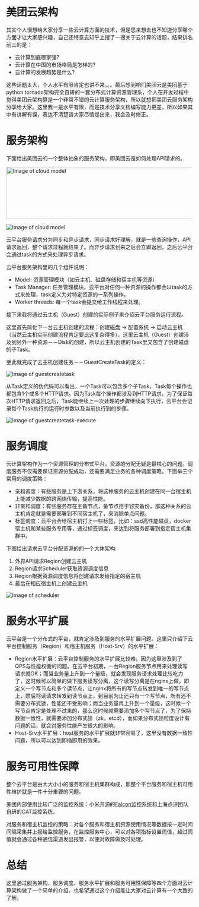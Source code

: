 # 美团云架构

其实个人很想给大家分享一些云计算方面的技术，但是思来想去也不知道分享哪个方面才让大家感兴趣，自己还特意去知乎上搜了一搜关于云计算的话题，结果排名前三的是：

*	云计算到底哪家强?
*	云计算在中国的市场格局是怎样的?
*	云计算的发展趋势是什么?

这些话题太大，个人水平有限肯定也讲不来。。。最后想到咱们美团云是美团基于python tornado架构完全自研的一套分布式计算资源管理系，个人在开发过程中觉得美团云架构算是一个非常不错的云计算服务架构，所以就想把美团云服务架构分享给大家。这里我一是水平有限，而是技术分享文档编写能力更差，所以如果其中有讲解有误，表达不清楚请大家尽情提出来，我会及时修正。

# 服务架构

下面给出美团云的一个整体抽象的服务架构，即美团云是如何处理API请求的。

<img src="https://github.com/richardissuperman/sy0901/blob/master/万仔仁-Cloud-Computing101/images/cloud-model.png?raw=true" alt="Image of cloud model" width="600" height="140">

![Image of cloud model](https://github.com/richardissuperman/sy0901/blob/master/万仔仁-Cloud-Computing101/images/cloud-model.png?raw=true)

云平台服务请求分为同步和异步请求，同步请求好理解，就是一些查询操作，API请求返回，整个请求过程就结束了。而异步请求到来之后会立即返回，之后云平台会通过task的方式来处理异步请求。

云平台服务架构里的几个组件说明：

*	Model: 资源管理模块（如云主机、磁盘存储和宿主机等资源）
*   Task Manager: 任务管理模块，云平台对任何一种资源的操作都会以task的方式来处理，task定义为对特定资源的一系列操作。
*   Worker threads: 每一个task会提交给工作线程来处理。

接下来我将通过云主机（Guest）创建的实际例子来介绍云平台服务运行流程。

这里首先简化下一台云主机创建的流程：创建磁盘 -> 配置系统 -> 启动云主机（当然云主机实际创建流程肯定要比这复杂得多），这里云主机（Guest）创建涉及到另外一种资源－－Disk的创建，所以云主机创建的Task里又包含了创建磁盘的子Task。

至此就完成了云主机创建任务－－GuestCreateTask的定义：

![Image of guestcreatetask](https://github.com/richardissuperman/sy0901/blob/master/万仔仁-Cloud-Computing101/images/guestcreatetask.png?raw=true)

从Task定义的伪代码可以看出，一个Task可以包含多个子Task，Task每个操作也都包含1个或多个HTTP请求。因为Task每个操作都涉及到HTTP请求，为了保证每次HTTP请求返回之后，Task能继续上一次处理的步骤继续向下执行，云平台会记录每个Task执行的运行时参数以及当前执行到的步骤。

![Image of guestcreatetask-execute](https://github.com/richardissuperman/sy0901/blob/master/万仔仁-Cloud-Computing101/images/guestcreatetask-execute.png?raw=true)

# 服务调度

云计算架构作为一个资源管理的分布式平台，资源的分配无疑是最核心的问题。调度服务不仅需要保证资源分配成功，还需要满足业务的各种调度策略。下面举三个常用的调度策略：
*	亲和调度：有些服务是上下游关系，将这种服务的云主机创建在同一台宿主机上能减少数据的跨网络传输，提高性能。
*	非亲和调度：有些服务存在主备节点，备节点用于容灾备份，那这种关系的云主机肯定就是需要部署到不同宿主机了，来消除单点问题。
*	标签调度：云平台会给宿主机打上一些标签，比如：ssd高性能磁盘，docker宿主机和某些服务专用等，通过标签调度，来达到将服务部署到指定宿主机集群中。

下图给出请求云平台分配资源的的一个大体架构:
1.	外界API请求Region创建云主机
2.	Region请求Scheduler获取资源调度信息
3.	Region根据资源调度信息将创建请求发给指定的宿主机
4.	最后在相应宿主机上创建云主机

![Image of scheduler](https://github.com/richardissuperman/sy0901/blob/master/万仔仁-Cloud-Computing101/images/sched.png?raw=true)

# 服务水平扩展

云平台是一个分布式的平台，就肯定涉及到服务的水平扩展问题。这里只介绍下云平台控制服务（Region）和宿主机服务（Host-Srv）的水平扩展：

*	Region水平扩展：云平台控制服务的水平扩展比较难，因为这里涉及到了QPS与性能权衡的问题。在云平台初期，一台Region服务节点用来处理读写请求就OK；而当业务量上升到一个量级，就会发现服务请求处理比较吃力了，这时候可以简单的做下服务读写分离，这个读写分离是在nginx上做，即定义一个写节点和多个读节点，让nginx将所有的写节点转发到唯一的写节点上，然后将读请求转发到读节点上，到目前为止还只有一个写节点，所有还不需要分布式锁，性能还不受影响；而当业务量再上升到一个量级，这时候一个写节点肯定是处理不过来的，那么这时候就需要添加多个写节点了，为了保持数据一致性，就需要添加分布式锁（zk，etcd），而如果分布式锁粒度设计有问题的话，就会对服务性能产生很大的影响。
*	Host-Srv水平扩展：host服务的水平扩展就非常容易了，这里没有数据一致性问题，所以可以达到即插即用的效果。

# 服务可用性保障

整个云平台是由大大小小的服务和宿主机集群构成，那整个平台服务和宿主机可用性维护就是一件十分重要的问题。

美团内部使用比较广泛的监控系统：小米开源的[Falcon](http://open-falcon.org/)监控系统和上海点评团队自研的CAT监控系统。

对服务和宿主机监控的策略：对各个服务和宿主机资源使用情况等数据按一定时间间隔采集并上报给监控服务，在监控服务中心，可以对各项指标设置阈值，超过阈值就会通过各种通信渠道发出报警，以便对故障做及时处理。

# 总结

这里通过服务架构、服务调度、服务水平扩展和服务可用性保障等四个方面对云计算架构做了一个简单的介绍，也希望通过这个介绍能让大家对云计算有一个大致的了解。
